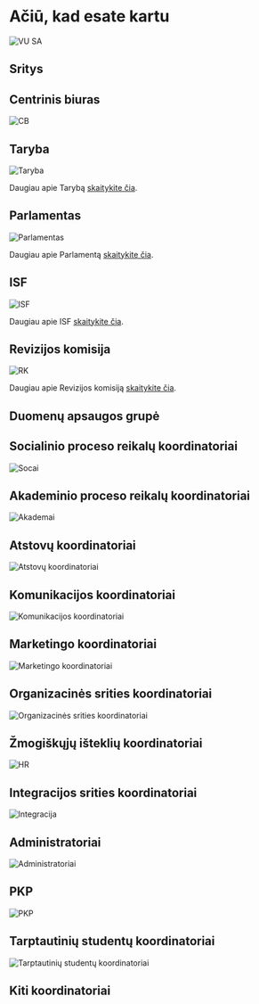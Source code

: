 # Ačiū, kad esate kartu

<script setup lang="ts">
import { teamPhotos, biuras, socai, akademai, atstovai, kom, org, mark, hr, integration, admin, pkp, intl, other, dag } from '../data/bendruomene'
import TeamAvatarLayout from '../components/TeamAvatarLayout.vue'
import PhotoGrid from '../components/PhotoGrid.vue'
</script>

![VU SA](/img/bendros-nuotraukos/VU-SA.jpg)

## Sritys

<PhotoGrid :photos="teamPhotos" />

## Centrinis biuras

![CB](/img/bendros-nuotraukos/Biuras2.jpg)

<TeamAvatarLayout :members="biuras" />

## Taryba

![Taryba](/img/bendros-nuotraukos/Taryba.jpg)

Daugiau apie Tarybą [skaitykite čia](/vu-sa/taryba.md).

## Parlamentas

![Parlamentas](/img/bendros-nuotraukos/Parlamentas.jpg)

Daugiau apie Parlamentą [skaitykite čia](/vu-sa/parlamentas.md).

## ISF

![ISF](/img/bendros-nuotraukos/ISF.jpg)

Daugiau apie ISF [skaitykite čia](/stipri-organizacija/isf.md).

## Revizijos komisija

![RK](/img/bendros-nuotraukos/Revizija.jpg)

Daugiau apie Revizijos komisiją [skaitykite čia](/vu-sa/revizijos-komisija.md).

## Duomenų apsaugos grupė

<TeamAvatarLayout :members="dag" />

## Socialinio proceso reikalų koordinatoriai

![Socai](/img/bendros-nuotraukos/socai.jpg)

<TeamAvatarLayout :members="socai" />

## Akademinio proceso reikalų koordinatoriai

![Akademai](/img/bendros-nuotraukos/akademai.jpg)

<TeamAvatarLayout :members="akademai" />

## Atstovų koordinatoriai

![Atstovų koordinatoriai](/img/bendros-nuotraukos/Atstovai.jpg)

<TeamAvatarLayout :members="atstovai" />

## Komunikacijos koordinatoriai

![Komunikacijos koordinatoriai](/img/bendros-nuotraukos/Komunikacija.jpg)

<TeamAvatarLayout :members="kom" />

## Marketingo koordinatoriai

![Marketingo koordinatoriai](/img/bendros-nuotraukos/Marketingas-2.jpg)

<TeamAvatarLayout :members="mark" />

## Organizacinės srities koordinatoriai

![Organizacinės srities koordinatoriai](/img/bendros-nuotraukos/Orgai.jpg)

<TeamAvatarLayout :members="org" />

## Žmogiškųjų išteklių koordinatoriai

![HR](/img/bendros-nuotraukos/HR.jpg)

<TeamAvatarLayout :members="hr" />

## Integracijos srities koordinatoriai

![Integracija](/img/bendros-nuotraukos/Integracija.jpg)

<TeamAvatarLayout :members="integration" />

## Administratoriai

![Administratoriai](/img/bendros-nuotraukos/Administratoriai-2.jpg)

<TeamAvatarLayout :members="admin" />

## PKP

![PKP](/img/bendros-nuotraukos/PKP2.jpg)

<TeamAvatarLayout :members="pkp" />

## Tarptautinių studentų koordinatoriai

![Tarptautinių studentų koordinatoriai](/img/bendros-nuotraukos/tarptautiniu.jpg)

<TeamAvatarLayout :members="intl" />

## Kiti koordinatoriai

<TeamAvatarLayout :members="other" />
